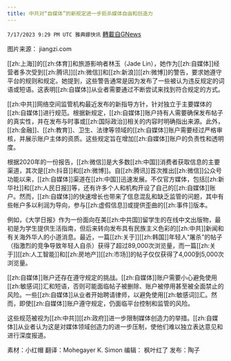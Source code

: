 ```yaml
---
title: 中共对“自媒体”的新规定进一步扼杀媒体自由和创造力
---
```

`7/17/2023 9:29 PM UTC 雅典娜快讯` [轉載自GNews](https://gnews.org/articles/1467261)

图片来源： jiangzi.com

[[zh:上海]]的[[zh:体育]]和旅游影响者林玉（Jade Lin），她作为[[zh:自媒体]]经营者多次受到[[zh:腾讯]][[zh:微信]]和[[zh:新浪]][[zh:微博]]的警告，要求她遵守平台的规则和规定。她提到，这些警告通常是因为发布了一些被认为违反规定的词语或短语。这表明[[zh:自媒体]]从业者需要通过不断尝试来找到符合规定的方式。

[[zh:中共]]网络空间监管机构最近发布的新指导方针，针对独立于主要媒体的[[zh:自媒体]]进行规范。根据新规定，[[zh:自媒体]]账户持有人需要确保发布帖子的真实性，并在发布与时事或[[zh:国际政治]]相关的内容时明确指出来源。此外，[[zh:金融]]、[[zh:教育]]、卫生、法律等领域的[[zh:自媒体]]账户需要经过严格审核，并展示账户主体的资质。这些规定旨在增加[[zh:自媒体]]账户的负责性和透明度。

根据2020年的一份报告，[[zh:微信]]是大多数[[zh:中国]]消费者获取信息的主要渠道，其次是[[zh:抖音]]和[[zh:微博]]。自[[zh:腾讯]]首次推出[[zh:微信]]公众号功能以来，[[zh:自媒体]]渠道在[[zh:中国]]迅速发展。不仅官方媒体，包括[[zh:新华社]]和[[zh:人民日报]]等，还有许多个人和机构开设了自己的[[zh:自媒体]]账户。然而，[[zh:自媒体]]的快速增长也带来了信息混乱和缺乏监管的问题，其中有些帐户多以利润为导向，参与[[zh:虚假信息]]或提供歪曲的[[zh:事件]]版本。

例如，《大学日报》作为一份面向在美[[zh:中共国]]留学生的在线中文出版物，最初是为学生提供生活指南，但后来转向发布具有民族主义色彩的[[zh:中共]]新闻和有关海外华人的小道消息。最近，一篇[[zh:关于]][[zh:韩国]]年轻人“屠杀”的帖子（指激烈的竞争导致年轻人自杀）获得了超过89,000次浏览量，而一篇[[zh:关于]][[zh:人工智能]]和[[zh:房地产]][[zh:市场]]的帖子仅仅获得了4,000到5,000次浏览量。  

[[zh:自媒体]]账户还存在遵守规定的挑战。[[zh:自媒体]]账户需要小心避免使用[[zh:敏感词]]汇和短语，否则可能面临帖子被删除、账户被停用甚至被全面禁止的风险。一些[[zh:自媒体]]从业者开始聘请律师，以避免使用[[zh:敏感词]]汇。然而，即使[[zh:自媒体]]账户遵守规定，仍面临平台控制和监管的风险。  

这些规范被视为[[zh:中共]][[zh:政府]]进一步限制媒体创造力的举措。[[zh:自媒体]]从业者认为这是对媒体领域创造力的进一步压制，使他们难以独立表达意见和进行深度报道。  

素材：小红帽  翻译：Mohegayer K. Simon  编辑： 枫叶红了  发布：陶子


